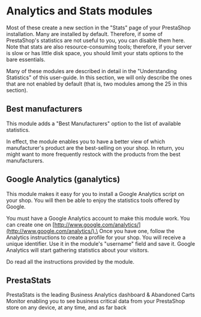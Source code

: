 # Analytics and Stats modules

Most of these create a new section in the "Stats" page of your PrestaShop installation. Many are installed by default. Therefore, if some of PrestaShop's statistics are not useful to you, you can disable them here. Note that stats are also resource-consuming tools; therefore, if your server is slow or has little disk space, you should limit your stats options to the bare essentials.

Many of these modules are described in detail in the "Understanding Statistics" of this user-guide. In this section, we will only describe the ones that are not enabled by default (that is, two modules among the 25 in this section).

## Best manufacturers <a href="#analyticsandstatsmodules-bestmanufacturers" id="analyticsandstatsmodules-bestmanufacturers"></a>

This module adds a "Best Manufacturers" option to the list of available statistics.

In effect, the module enables you to have a better view of which manufacturer's product are the best-selling on your shop. In return, you might want to more frequently restock with the products from the best manufacturers.

## Google Analytics (ganalytics) <a href="#analyticsandstatsmodules-googleanalytics-ganalytics" id="analyticsandstatsmodules-googleanalytics-ganalytics"></a>

This module makes it easy for you to install a Google Analytics script on your shop. You will then be able to enjoy the statistics tools offered by Google.

You must have a Google Analytics account to make this module work. You can create one on [http://www.google.com/analytics/](http://www.google.com/analytics/).\
&#x20;Once you have one, follow the Analytics instructions to create a profile for your shop. You will receive a unique identifier. Use it in the module's "username" field and save it. Google Analytics will start gathering statistics about your visitors.

Do read all the instructions provided by the module.

## PrestaStats <a href="#analyticsandstatsmodules-prestastats" id="analyticsandstatsmodules-prestastats"></a>

PrestaStats is the leading Business Analytics dashboard & Abandoned Carts Monitor enabling you to see business critical data from your PrestaShop store on any device, at any time, and as far back
